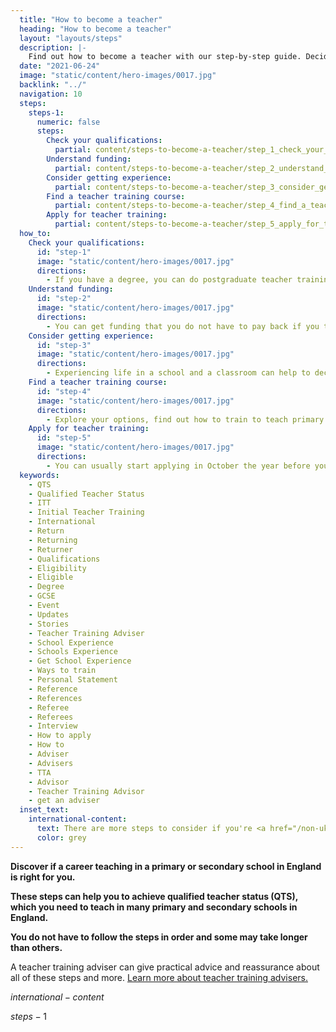 ```yaml
---
  title: "How to become a teacher"
  heading: "How to become a teacher"
  layout: "layouts/steps"
  description: |-
    Find out how to become a teacher with our step-by-step guide. Decide who to teach, check your qualifications, and find out how to train.
  date: "2021-06-24"
  image: "static/content/hero-images/0017.jpg"
  backlink: "../"
  navigation: 10
  steps:
    steps-1:
      numeric: false
      steps: 
        Check your qualifications:
          partial: content/steps-to-become-a-teacher/step_1_check_your_qualifications
        Understand funding:
          partial: content/steps-to-become-a-teacher/step_2_understand_funding
        Consider getting experience:
          partial: content/steps-to-become-a-teacher/step_3_consider_getting_experience
        Find a teacher training course:
          partial: content/steps-to-become-a-teacher/step_4_find_a_teacher_training_course
        Apply for teacher training:
          partial: content/steps-to-become-a-teacher/step_5_apply_for_teacher_training
  how_to:
    Check your qualifications:
      id: "step-1"
      image: "static/content/hero-images/0017.jpg"
      directions:
        - If you have a degree, you can do postgraduate teacher training. If you don't have a degree, you can do undergraduate teacher training.
    Understand funding:
      id: "step-2"
      image: "static/content/hero-images/0017.jpg"
      directions:
        - You can get funding that you do not have to pay back if you train to teach certain subjects.
    Consider getting experience:
      id: "step-3"
      image: "static/content/hero-images/0017.jpg"
      directions:
        - Experiencing life in a school and a classroom can help to decide if teaching is right for you and who you want to teach.
    Find a teacher training course:
      id: "step-4"
      image: "static/content/hero-images/0017.jpg"
      directions:
        - Explore your options, find out how to train to teach primary or secondary.
    Apply for teacher training:
      id: "step-5"
      image: "static/content/hero-images/0017.jpg"
      directions:
        - You can usually start applying in October the year before your course starts but courses fill up quickly.
  keywords:
    - QTS
    - Qualified Teacher Status
    - ITT
    - Initial Teacher Training
    - International
    - Return
    - Returning
    - Returner
    - Qualifications
    - Eligibility
    - Eligible
    - Degree
    - GCSE
    - Event
    - Updates
    - Stories
    - Teacher Training Adviser
    - School Experience
    - Schools Experience
    - Get School Experience
    - Ways to train
    - Personal Statement
    - Reference
    - References
    - Referee
    - Referees
    - Interview
    - How to apply
    - How to
    - Adviser
    - Advisers
    - TTA
    - Advisor
    - Teacher Training Advisor
    - get an adviser
  inset_text:
    international-content:
      text: There are more steps to consider if you're <a href="/non-uk-teachers">a non-UK citizen</a>.
      color: grey
---
```

<b>Discover if a career teaching in a primary or secondary school in England is right for you.</b>

<b>These steps can help you to achieve qualified teacher status (QTS), which you need to teach in many primary and secondary schools in England.</b>

<b>You do not have to follow the steps in order and some may take longer than others.</b>

A teacher training adviser can give practical advice and reassurance about all of these steps and more. [Learn more about teacher training advisers.](/teacher-training-advisers)

$international-content$

$steps-1$
